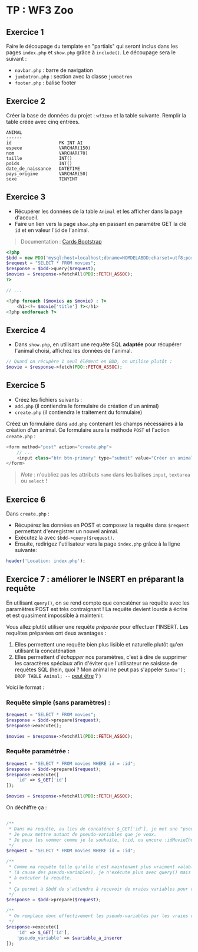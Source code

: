 # TP : WF3 Zoo

## Exercice 1

Faire le découpage du template en "partials" qui seront inclus dans les pages `index.php` et `show.php` grâce à `include()`. Le découpage sera le suivant :

- `navbar.php` : barre de navigation
- `jumbotron.php` : section avec la classe `jumbotron`
- `footer.php` : balise footer

## Exercice 2

Créer la base de données du projet : `wf3zoo` et la table suivante. Remplir la table créée avec cinq entrées.

```
ANIMAL
------
id                  PK INT AI
espece              VARCHAR(150)
nom                 VARCHAR(70)
taille              INT()
poids               INT()
date_de_naissance   DATETIME
pays_origine        VARCHAR(50)
sexe                TINYINT
```

## Exercice 3

- Récupérer les données de la table `Animal` et les afficher dans la page d'accueil.
- Faire un lien vers la page `show.php` en passant en paramètre GET la clé `id` et en valeur l'`id` de l'animal.

> Documentation : [Cards Bootstrap](https://getbootstrap.com/docs/4.4/components/card/)

```php
<?php
$bdd = new PDO('mysql:host=localhost;dbname=NOMDELABDD;charset=utf8;port=3306', 'loginBdd', 'passwordBdd');
$request = "SELECT * FROM movies";
$response = $bdd->query($request);
$movies = $response->fetchAll(PDO::FETCH_ASSOC);
?>

// ...

<?php foreach ($movies as $movie) : ?>
    <h1><?= $movie['title'] ?></h1>
<?php endforeach ?>
```

## Exercice 4

- Dans `show.php`, en utilisant une requête SQL **adaptée** pour récupérer l'animal choisi, affichez les données de l'animal.

```php
// Quand on récupère 1 seul élément en BDD, on utilise plutôt :
$movie = $response->fetch(PDO::FETCH_ASSOC);
```

## Exercice 5

- Créez les fichiers suivants :
- `add.php` (il contiendra le formulaire de création d'un animal)
- `create.php` (il contiendra le traitement du formulaire)

Créez un formulaire dans `add.php` contenant les champs nécessaires à la création d'un animal. Ce formulaire aura la méthode `POST` et l'action `create.php` : 

```php
<form method="post" action="create.php">
    // ...
    <input class="btn btn-primary" type="submit" value="Créer un animal">
</form>
```

> *Note* : n'oubliez pas les attributs `name` dans les balises `input`, `textarea` ou `select` !

## Exercice 6

Dans `create.php` :
- Récupérez les données en POST et composez la requête dans `$request` permettant d'enregistrer un nouvel animal.
- Exécutez la avec `$bdd->query($request)`.
- Ensuite, redirigez l'utilisateur vers la page `index.php` grâce à la ligne suivante: 
 
```php
header('Location: index.php');
```

## Exercice 7 : améliorer le INSERT en préparant la requête

En utilisant `query()`, on se rend compte que concaténer sa requête avec les paramètres POST est très contraignant ! La requête devient lourde à écrire et est quasiment impossible à maintenir.

Vous allez plutôt utiliser une requête *préparée* pour effectuer l'INSERT. Les requêtes préparées ont deux avantages :
1. Elles permettent une requête bien plus lisible et naturelle plutôt qu'en utilisant la concaténation
2. Elles permettent d'*échapper* nos paramètres, c'est à dire de supprimer les caractères spéciaux afin d'éviter que l'utilisateur ne saisisse de requêtes SQL (hein, quoi ? Mon animal ne peut pas s'appeler `Simba'); DROP TABLE Animal; --` [peut être](https://xkcd.com/327/) ? )

Voici le format :


### Requête simple (sans paramètres) :

```php
$request = "SELECT * FROM movies";
$response = $bdd->prepare($request);
$response->execute();

$movies = $response->fetchAll(PDO::FETCH_ASSOC);
```

### Requête paramétrée :

```php
$request = "SELECT * FROM movies WHERE id = :id";
$response = $bdd->prepare($request);
$response->execute([
    'id' => $_GET['id']
]);

$movies = $response->fetchAll(PDO::FETCH_ASSOC);
```

On déchiffre ça :

```php

/**
 * Dans ma requête, au lieu de concaténer $_GET['id'], je met une "pseudo-variable" nommée :id.
 * Je peux mettre autant de pseudo-variables que je veux.
 * Je peux les nommer comme je le souhaite, (:id, ou encore :idMovieChoisi...)
 */
$request = "SELECT * FROM movies WHERE id = :id";

/**
 * Comme ma requête telle qu'elle n'est maintenant plus vraiment valable en MySQL
 * (à cause des pseudo-variables), je n'exécute plus avec query() mais je prépare mon $bdd
 * à exécuter la requête.
 * 
 * Ça permet à $bdd de s'attendre à recevoir de vraies variables pour remplacer les pseudo-variables.
 */
$response = $bdd->prepare($request);

/**
 * On remplace donc effectivement les pseudo-variables par les vraies variables !
 */
$response->execute([
    'id' => $_GET['id'],
    'pseudo_variable' => $variable_a_inserer
]);
```
